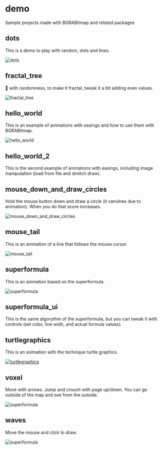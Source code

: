 # demo
Sample projects made with BGRABitmap and related packages

## dots
This is a demo to play with random, dots and lines.

![dots](docs/img/dots.PNG)

## fractal_tree
🌲 with randomness, to make it fractal, tweak it a bit adding even values.

![fractal_tree](docs/img/fractaltree.PNG)

## hello_world
This is an example of animations with easings and how to use them with BGRABitmap.

![hello_world](docs/img/helloworld.gif)

## hello_world_2
This is the second example of animations with easings, including image manipulation (load from file and stretch draw).

## mouse_down_and_draw_circles
Hold the mouse button down and draw a circle (it vanishes due to animation). When you do that score increases.

![mouse_down_and_draw_circles](docs/img/mousedownanddrawcircles.png)

## mouse_tail
This is an animation of a line that follows the mouse cursor.

![mouse_tail](docs/img/mousetail.gif)

## superformula
This is an animation based on the superformula.

![superformula](docs/img/superformula.gif)

## superformula_ui
This is the same algorythm of the superformula, but you can tweak it with controls (set color, line widh, and actual formula values).

## turtlegraphics
This is an animation with the technique turtle graphics.

[![turtlegraphics](http://i3.ytimg.com/vi/-ZW0bihDjUY/maxresdefault.jpg)](https://www.youtube.com/watch?v=-ZW0bihDjUY)

## voxel
Move with arrows. Jump and crouch with page up/down. You can go outside of the map and see from the outside.

![superformula](docs/img/voxeldemo.png)

## waves
Move the mouse and click to draw.

![superformula](docs/img/waves.jpg)
